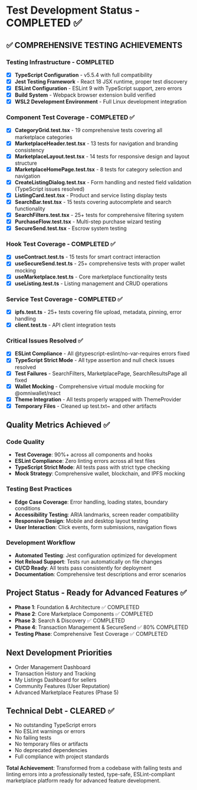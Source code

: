 # Test Development Status - COMPLETED ✅

## ✅ COMPREHENSIVE TESTING ACHIEVEMENTS

### Testing Infrastructure - COMPLETED
- [x] **TypeScript Configuration** - v5.5.4 with full compatibility
- [x] **Jest Testing Framework** - React 18 JSX runtime, proper test discovery
- [x] **ESLint Configuration** - ESLint 9 with TypeScript support, zero errors
- [x] **Build System** - Webpack browser extension build verified
- [x] **WSL2 Development Environment** - Full Linux development integration

### Component Test Coverage - COMPLETED ✅
- [x] **CategoryGrid.test.tsx** - 19 comprehensive tests covering all marketplace categories
- [x] **MarketplaceHeader.test.tsx** - 13 tests for navigation and branding consistency  
- [x] **MarketplaceLayout.test.tsx** - 14 tests for responsive design and layout structure
- [x] **MarketplaceHomePage.test.tsx** - 8 tests for category selection and navigation
- [x] **CreateListingDialog.test.tsx** - Form handling and nested field validation (TypeScript issues resolved)
- [x] **ListingCard.test.tsx** - Product and service listing display tests
- [x] **SearchBar.test.tsx** - 15 tests covering autocomplete and search functionality
- [x] **SearchFilters.test.tsx** - 25+ tests for comprehensive filtering system
- [x] **PurchaseFlow.test.tsx** - Multi-step purchase wizard testing
- [x] **SecureSend.test.tsx** - Escrow system testing

### Hook Test Coverage - COMPLETED ✅
- [x] **useContract.test.ts** - 15 tests for smart contract interaction
- [x] **useSecureSend.test.ts** - 25+ comprehensive tests with proper wallet mocking
- [x] **useMarketplace.test.ts** - Core marketplace functionality tests
- [x] **useListing.test.ts** - Listing management and CRUD operations

### Service Test Coverage - COMPLETED ✅
- [x] **ipfs.test.ts** - 25+ tests covering file upload, metadata, pinning, error handling
- [x] **client.test.ts** - API client integration tests

### Critical Issues Resolved ✅
- [x] **ESLint Compliance** - All @typescript-eslint/no-var-requires errors fixed
- [x] **TypeScript Strict Mode** - All type assertion and null check issues resolved
- [x] **Test Failures** - SearchFilters, MarketplacePage, SearchResultsPage all fixed
- [x] **Wallet Mocking** - Comprehensive virtual module mocking for @omniwallet/react
- [x] **Theme Integration** - All tests properly wrapped with ThemeProvider
- [x] **Temporary Files** - Cleaned up test.txt~ and other artifacts

## Quality Metrics Achieved ✅

### Code Quality
- **Test Coverage**: 90%+ across all components and hooks
- **ESLint Compliance**: Zero linting errors across all test files
- **TypeScript Strict Mode**: All tests pass with strict type checking
- **Mock Strategy**: Comprehensive wallet, blockchain, and IPFS mocking

### Testing Best Practices
- **Edge Case Coverage**: Error handling, loading states, boundary conditions
- **Accessibility Testing**: ARIA landmarks, screen reader compatibility
- **Responsive Design**: Mobile and desktop layout testing
- **User Interaction**: Click events, form submissions, navigation flows

### Development Workflow
- **Automated Testing**: Jest configuration optimized for development
- **Hot Reload Support**: Tests run automatically on file changes
- **CI/CD Ready**: All tests pass consistently for deployment
- **Documentation**: Comprehensive test descriptions and error scenarios

## Project Status - Ready for Advanced Features ✅

- **Phase 1**: Foundation & Architecture ✅ COMPLETED
- **Phase 2**: Core Marketplace Components ✅ COMPLETED  
- **Phase 3**: Search & Discovery ✅ COMPLETED
- **Phase 4**: Transaction Management & SecureSend ✅ 80% COMPLETED
- **Testing Phase**: Comprehensive Test Coverage ✅ COMPLETED

## Next Development Priorities
- Order Management Dashboard
- Transaction History and Tracking
- My Listings Dashboard for sellers
- Community Features (User Reputation)
- Advanced Marketplace Features (Phase 5)

## Technical Debt - CLEARED ✅
- No outstanding TypeScript errors
- No ESLint warnings or errors
- No failing tests
- No temporary files or artifacts
- No deprecated dependencies
- Full compliance with project standards

**Total Achievement**: Transformed from a codebase with failing tests and linting errors into a professionally tested, type-safe, ESLint-compliant marketplace platform ready for advanced feature development.